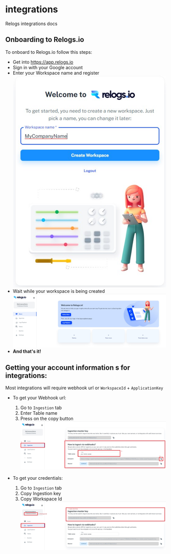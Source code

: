 # integrations
Relogs integrations docs

## Onboarding to Relogs.io
To onboard to Relogs.io follow this steps: 
* Get into https://app.relogs.io  
* Sign in with your Google account
* Enter your Workspace name and register  
![alt text](images/Registration.jpg)
* Wait while your workspace is being created   
![alt text](images/FirstLoginWorkspace.jpg)   
* **And that's it!**

## Getting your account information s for integrations:
Most integrations will require webhook url or ```WorkspaceId``` + ```ApplicationKey```
* To get your Webhook url:
  1. Go to ```Ingestion``` tab
  2. Enter Table name
  3. Press on the copy button  
  ![alt text](images/IngestionPage-WebhookUrl.jpg)  

* To get your credentials:
  1. Go to ```Ingestion``` tab
  2. Copy Ingestion key
  3. Copy Workspace Id   
  ![alt text](images/IngestionPage-Creds.jpg)  
